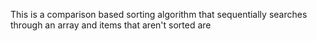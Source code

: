 This is a comparison based sorting algorithm that sequentially searches through an array and items that aren't sorted are 